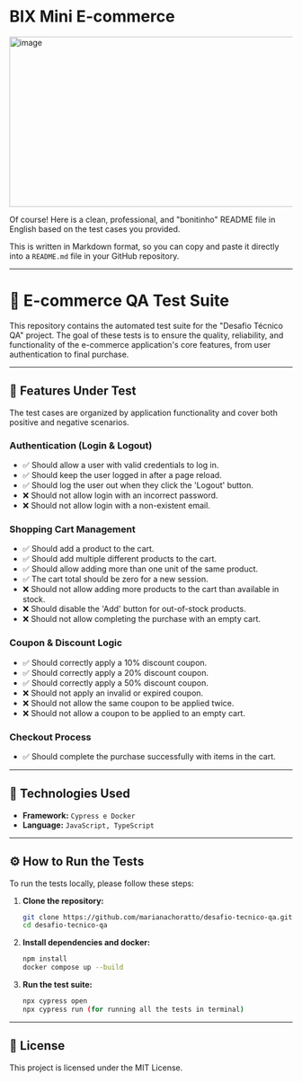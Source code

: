 # BIX Mini E-commerce 

<img width="751" height="303" alt="image" src="https://github.com/user-attachments/assets/34bb9943-3e4e-43b3-83f6-312c4a996ee4" />

Of course\! Here is a clean, professional, and "bonitinho" README file in English based on the test cases you provided.

This is written in Markdown format, so you can copy and paste it directly into a `README.md` file in your GitHub repository.

-----

# 🧪 E-commerce QA Test Suite

This repository contains the automated test suite for the "Desafio Técnico QA" project. The goal of these tests is to ensure the quality, reliability, and functionality of the e-commerce application's core features, from user authentication to final purchase.

-----

## 🚀 Features Under Test

The test cases are organized by application functionality and cover both positive and negative scenarios.

### **Authentication (Login & Logout)**

  * ✅ Should allow a user with valid credentials to log in.
  * ✅ Should keep the user logged in after a page reload.
  * ✅ Should log the user out when they click the 'Logout' button.
  * ❌ Should not allow login with an incorrect password.
  * ❌ Should not allow login with a non-existent email.

### **Shopping Cart Management**

  * ✅ Should add a product to the cart.
  * ✅ Should add multiple different products to the cart.
  * ✅ Should allow adding more than one unit of the same product.
  * ✅ The cart total should be zero for a new session.
  * ❌ Should not allow adding more products to the cart than available in stock.
  * ❌ Should disable the 'Add' button for out-of-stock products.
  * ❌ Should not allow completing the purchase with an empty cart.

### **Coupon & Discount Logic**

  * ✅ Should correctly apply a 10% discount coupon.
  * ✅ Should correctly apply a 20% discount coupon.
  * ✅ Should correctly apply a 50% discount coupon.
  * ❌ Should not apply an invalid or expired coupon.
  * ❌ Should not allow the same coupon to be applied twice.
  * ❌ Should not allow a coupon to be applied to an empty cart.

### **Checkout Process**

  * ✅ Should complete the purchase successfully with items in the cart.

-----

## 🔧 Technologies Used

  * **Framework:** `Cypress e Docker`
  * **Language:** `JavaScript, TypeScript`

-----

## ⚙️ How to Run the Tests

To run the tests locally, please follow these steps:

1.  **Clone the repository:**

    ```bash
    git clone https://github.com/marianachoratto/desafio-tecnico-qa.git
    cd desafio-tecnico-qa
    ```

2.  **Install dependencies and docker:**

    ```bash
    npm install
    docker compose up --build
    ```

3.  **Run the test suite:**

    ```bash
    npx cypress open
    npx cypress run (for running all the tests in terminal)
    ```

-----

## 📄 License

This project is licensed under the MIT License.
